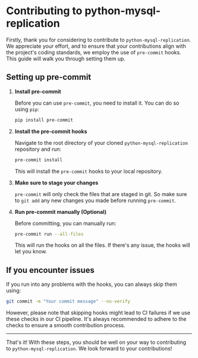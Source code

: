 # Contributing to python-mysql-replication

Firstly, thank you for considering to contribute to `python-mysql-replication`. We appreciate your effort, and to ensure that your contributions align with the project's coding standards, we employ the use of `pre-commit` hooks. This guide will walk you through setting them up.

## Setting up pre-commit

1. **Install pre-commit**

   Before you can use `pre-commit`, you need to install it. You can do so using `pip`:

   ```bash
   pip install pre-commit
   ```

2. **Install the pre-commit hooks**

   Navigate to the root directory of your cloned `python-mysql-replication` repository and run:

   ```bash
   pre-commit install
   ```

   This will install the `pre-commit` hooks to your local repository.

3. **Make sure to stage your changes**

   `pre-commit` will only check the files that are staged in git. So make sure to `git add` any new changes you made before running `pre-commit`.

4. **Run pre-commit manually (Optional)**

   Before committing, you can manually run:

   ```bash
   pre-commit run --all-files
   ```

   This will run the hooks on all the files. If there's any issue, the hooks will let you know.

## If you encounter issues

If you run into any problems with the hooks, you can always skip them using:

```bash
git commit -m "Your commit message" --no-verify
```

However, please note that skipping hooks might lead to CI failures if we use these checks in our CI pipeline. It's always recommended to adhere to the checks to ensure a smooth contribution process.

---

That's it! With these steps, you should be well on your way to contributing to `python-mysql-replication`. We look forward to your contributions! 